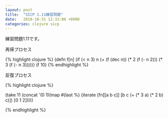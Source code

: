 ```yaml
---
layout: post
title:  "SICP 1.11練習問題"
date:   2018-10-31 12:31:06 +0900
categories: clojure sicp
---
```

練習問題1.11です。

再帰プロセス

{% highlight clojure %}
(defn f[n]
  (if (< n 3)
    n
    (+ (f (dec n)) (* 2 (f (- n 2))) (* 3 (f (- n 3))))))
(f 10)
{% endhighlight %}

反復プロセス

{% highlight clojure %}

(take 11 (concat '(0 1)(map #(last %) (iterate (fn[[a b c]]
                    [b c (+ (* 3 a) (* 2 b) c)]) [0 1 2]))))

{% endhighlight %}
